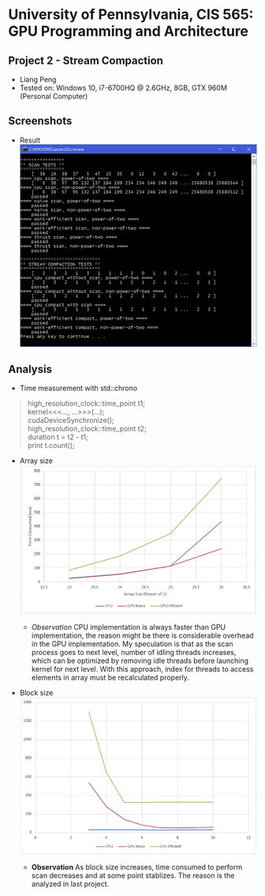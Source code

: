 # University of Pennsylvania, CIS 565: GPU Programming and Architecture
## Project 2 - Stream Compaction
* Liang Peng
* Tested on: Windows 10, i7-6700HQ @ 2.6GHz, 8GB, GTX 960M (Personal Computer)

## Screenshots
* Result
<br><img src="img/Capture1.PNG" width="500"></img>

## Analysis
* Time measurement with std::chrono
<blockquote>
high_resolution_clock::time_point t1;<br>
kernel<<<..., ...>>>(...);<br>
cudaDeviceSynchronize();<br>
high_resolution_clock::time_point t2;<br>
duration t = t2 - t1;<br>
print t.count();<br>
</blockquote>

* Array size
<br><img src="img/Capture2.PNG" width="500"></img>
  * _Observation_ CPU implementation is always faster than GPU implementation, the reason might be there is considerable overhead in the GPU implementation. My speculation is that as the scan process goes to next level, number of idling threads increases, which can be optimized by removing idle threads before launching kernel for next level. With this approach, index for threads to access elements in array must be recalculated properly.
  
* Block size 
<br><img src="img/Capture3.PNG" width="500"></img>
  * __Observation__ As block size increases, time consumed to perform scan decreases and at some point stablizes. The reason is the analyzed in last project.
